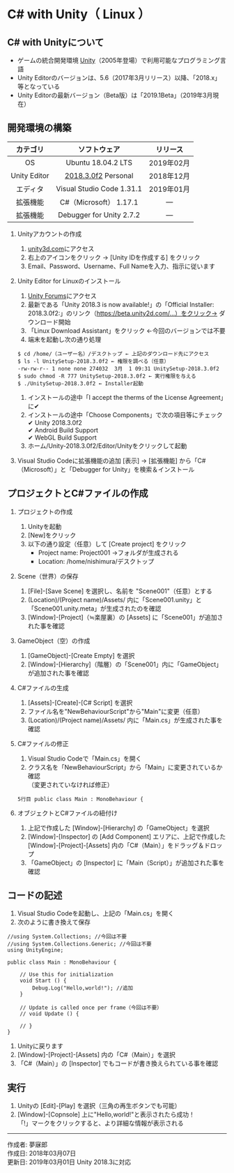 # C# with Unity（ Linux ）

## C# with Unityについて

* ゲームの統合開発環境 [Unity](https://unity3d.com/jp/)（2005年登場）で利用可能なプログラミング言語
* Unity Editorのバージョンは、5.6（2017年3月リリース）以降、「2018.x」等となっている
* Unity Editorの最新バージョン（Beta版）は「2019.1Beta」（2019年3月現在）


## 開発環境の構築

|カテゴリ|ソフトウェア|リリース|
|:--:|:--:|:--:|
|OS|Ubuntu 18.04.2 LTS|2019年02月|
|Unity Editor| [2018.3.0f2](https://forum.unity.com/threads/unity-on-linux-release-notes-and-known-issues.350256/page-2) Personal|2018年12月|
|エディタ|Visual Studio Code 1.31.1|2019年01月|
|拡張機能|C#（Microsoft） 1.17.1|―|
|拡張機能|Debugger for Unity 2.7.2|―||

1. Unityアカウントの作成
    1. [unity3d.com](https://unity3d.com/jp)にアクセス
    1. 右上のアイコンをクリック → [Unity IDを作成する] をクリック
    1. Email、Password、Username、Full Nameを入力、指示に従います

1. Unity Editor for Linuxのインストール
    1. [Unity Forums](https://forum.unity.com/threads/unity-on-linux-release-notes-and-known-issues.350256/page-2)にアクセス
    1. 最新である「Unity 2018.3 is now available!」の「Official Installer:
2018.3.0f2:」のリンク（https://beta.unity2d.com/...）をクリック→ ダウンロード開始
    1. 「Linux Download Assistant」をクリック ←今回のバージョンでは不要
    1. 端末を起動し次の通り処理
    ```
    $ cd /home/（ユーザー名）/デスクトップ ← 上記のダウンロード先にアクセス
    $ ls -l UnitySetup-2018.3.0f2 ← 権限を調べる（任意）
    -rw-rw-r-- 1 none none 274032  3月  1 09:31 UnitySetup-2018.3.0f2
    $ sudo chmod -R 777 UnitySetup-2018.3.0f2 ← 実行権限を与える
    $ ./UnitySetup-2018.3.0f2 ← Installer起動
    ```
    1. インストールの途中「I accept the therms of the License Agreement」に✔
    1. インストールの途中「Choose Components」で次の項目等にチェック  
        ✔ Unity 2018.3.0f2  
        ✔ Android Build Support  
        ✔ WebGL Build Support  
    1. ホーム/Unity-2018.3.0f2/Editor/Unityをクリックして起動

1. Visual Studio Codeに拡張機能の追加
    [表示] → [拡張機能] から「C#（Microsoft）」と「Debugger for Unity」を検索＆インストール


## プロジェクトとC#ファイルの作成

1. プロジェクトの作成
    1. Unityを起動
    1. [New]をクリック
    1. 以下の通り設定（任意）して [Create project] をクリック
        * Project name: Project001 →フォルダが生成される
        * Location: /home/nishimura/デスクトップ

1. Scene（世界）の保存  
    1. [File]-[Save Scene] を選択し、名前を "Scene001"（任意）とする
    1. (Location)/(Project name)/Assets/ 内に「Scene001.unity」と「Scene001.unity.meta」が生成されたのを確認
    1. [Window]-[Project]（≒楽屋裏）の [Assets] に「Scene001」が追加された事を確認

1. GameObject（空）の作成  
    1. [GameObject]-[Create Empty] を選択
    1. [Window]-[Hierarchy]（階層）の「Scene001」内に「GameObject」が追加された事を確認

1. C#ファイルの生成
    1. [Assets]-[Create]-[C# Script] を選択
    1. ファイル名を"NewBehaviourScript"から"Main"に変更（任意）
    1. (Location)/(Project name)/Assets/ 内に「Main.cs」が生成された事を確認

1. C#ファイルの修正
    1. Visual Studio Codeで「Main.cs」を開く
    1. クラス名を「NewBehaviourScript」から「Main」に変更されているか確認  
    （変更されていなければ修正）
    ```
    5行目 public class Main : MonoBehaviour {
    ```

1. オブジェクトとC#ファイルの紐付け
    1. 上記で作成した [Window]-[Hierarchy] の「GameObject」を選択
    1. [Window]-[Inspector] の [Add Component] エリアに、上記で作成した [Window]-[Project]-[Assets] 内の「C#（Main）」をドラッグ＆ドロップ
    1. 「GameObject」の [Inspector] に「Main（Script）」が追加された事を確認


## コードの記述

1. Visual Studio Codeを起動し、上記の「Main.cs」を開く
1. 次のように書き換えて保存
```
//using System.Collections; //今回は不要
//using System.Collections.Generic; //今回は不要
using UnityEngine;

public class Main : MonoBehaviour {

	// Use this for initialization
	void Start () {
		Debug.Log("Hello,world!"); //追加
	}
	
	// Update is called once per frame（今回は不要）
	// void Update () {
		
	// }
}
```
1. Unityに戻ります
1. [Window]-[Project]-[Assets] 内の「C#（Main）」を選択
1. 「C#（Main）」の [Inspector] でもコードが書き換えられている事を確認


## 実行

1. Unityの [Edit]-[Play] を選択（三角の再生ボタンでも可能）
1. [Window]-[Copnsole] 上に"Hello,world!"と表示されたら成功！  
「!」マークをクリックすると、より詳細な情報が表示される

***
作成者: 夢寐郎  
作成日: 2018年03月07日  
更新日: 2019年03月01日 Unity 2018.3に対応